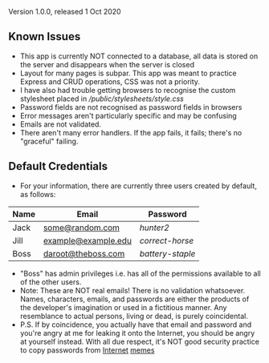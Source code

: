 Version 1.0.0, released 1 Oct 2020

## Known Issues

* This app is currently NOT connected to a database, all data is stored on the server and disappears when the server is closed
* Layout for many pages is subpar. This app was meant to practice Express and CRUD operations, CSS was not a priority.
* I have also had trouble getting browsers to recognise the custom stylesheet placed in */public/stylesheets/style.css*
* Password fields are not recognised as password fields in browsers
* Error messages aren't particularly specific and may be confusing
* Emails are not validated.
* There aren't many error handlers. If the app fails, it fails; there's no "graceful" failing.

## Default Credentials

* For your information, there are currently three users created by default, as follows:

Name | Email | Password
---|---|---
Jack | some@random.com | *hunter2*
Jill | example@example.edu | *correct-horse*
Boss | daroot@theboss.com | *battery-staple*

* "Boss" has admin privileges i.e. has all of the permissions available to all of the other users.
* Note: These are NOT real emails! There is no validation whatsoever. Names, characters, emails, and passwords are either the products of the developer's imagination or used in a fictitious manner. Any resemblance to actual persons, living or dead, is purely coincidental.
* P.S. If by coincidence, you actually have that email and password and you're angry at me for leaking it onto the Internet, you should be angry at yourself instead. With all due respect, it's NOT good security practice to copy passwords from [Internet](https://knowyourmeme.com/memes/hunter2) [memes](https://xkcd.com/936/)
